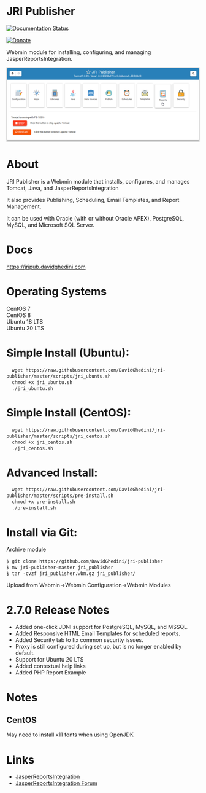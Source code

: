# JRI Publisher

[![Documentation Status](https://readthedocs.org/projects/jri-publisher/badge/?version=latest)](https://jripub.davidghedini.com/en/latest/?badge=latest)

<a href="https://www.paypal.com/donate?hosted_button_id=UE9VQB43NJ456"><img alt="Donate" border="0" src="https://www.paypalobjects.com/en_US/i/btn/btn_donate_LG.gif"></a>

Webmin module for installing, configuring, and managing JasperReportsIntegration.

![JRI Publisher](docs/_static/JRI-Publisher-Main.png)


# About

JRI Publisher is a Webmin module that installs, configures, and manages Tomcat, Java, and JasperReportsIntegration

It also provides Publishing, Scheduling, Email Templates, and Report Management.

It can be used with Oracle (with or without Oracle APEX), PostgreSQL, MySQL, and Microsoft SQL Server.

# Docs

https://jripub.davidghedini.com

# Operating Systems
CentOS 7<br>
CentOS 8<br>
Ubuntu 18 LTS<br>
Ubuntu 20 LTS

# Simple Install (Ubuntu):

      wget https://raw.githubusercontent.com/DavidGhedini/jri-publisher/master/scripts/jri_ubuntu.sh
      chmod +x jri_ubuntu.sh
      ./jri_ubuntu.sh
      
# Simple Install (CentOS):

      wget https://raw.githubusercontent.com/DavidGhedini/jri-publisher/master/scripts/jri_centos.sh
      chmod +x jri_centos.sh
      ./jri_centos.sh

# Advanced Install:

      wget https://raw.githubusercontent.com/DavidGhedini/jri-publisher/master/scripts/pre-install.sh
      chmod +x pre-install.sh
      ./pre-install.sh


# Install via Git:

Archive module

	$ git clone https://github.com/DavidGhedini/jri-publisher
	$ mv jri-publisher-master jri_publisher
	$ tar -cvzf jri_publisher.wbm.gz jri_publisher/

Upload from Webmin->Webmin Configuration->Webmin Modules


# 2.7.0 Release Notes

* Added one-click JDNI support for PostgreSQL, MySQL, and MSSQL.
* Added Responsive HTML Email Templates for scheduled reports.
* Added Security tab to fix common security issues.
* Proxy is still configured during set up, but is no longer enabled by default.
* Support for Ubuntu 20 LTS
* Added contextual help links
* Added PHP Report Example

# Notes
## CentOS
May need to install x11 fonts when using OpenJDK

# Links
- [JasperReportsIntegration](https://github.com/daust/JasperReportsIntegration)
- [JasperReportsIntegration Forum](https://gitq.com/daust/JasperReportsIntegration)
